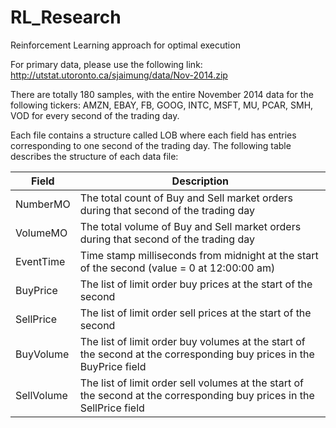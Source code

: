 # RL_Research
Reinforcement Learning approach for optimal execution


For primary data, please use the following link: 
http://utstat.utoronto.ca/sjaimung/data/Nov-2014.zip

There are totally 180 samples, with the entire November 2014 data for the following tickers: AMZN, EBAY, FB, GOOG, INTC, MSFT, MU, PCAR, SMH, VOD for every second of the trading day.

Each file contains a structure called LOB where each field has entries corresponding to one
second of the trading day. The following table describes the structure of each data file:

| Field | Description |
| ------------- | ------------- |
| NumberMO | The total count of Buy and Sell market orders during that second of the trading day |
| VolumeMO | The total volume of Buy and Sell market orders during that second of the trading day |
| EventTime | Time stamp milliseconds from midnight at the start of the second (value = 0 at 12:00:00 am) |
| BuyPrice | The list of limit order buy prices at the start of the second |
| SellPrice | The list of limit order sell prices at the start of the second |
| BuyVolume | The list of limit order buy volumes at the start of the second at the corresponding buy prices in the BuyPrice field |
| SellVolume | The list of limit order sell volumes at the start of the second at the corresponding buy prices in the SellPrice field |


